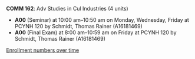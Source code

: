 **COMM 162**: Adv Studies in Cul Industries (4 units)

- **A00** (Seminar) at 10:00 am–10:50 am on Monday, Wednesday, Friday at PCYNH 120 by Schmidt, Thomas Rainer (A16181469)
- **A00** (Final Exam) at 8:00 am–10:59 am on Friday at PCYNH 120 by Schmidt, Thomas Rainer (A16181469)

[Enrollment numbers over time](./COMM162.tsv)
